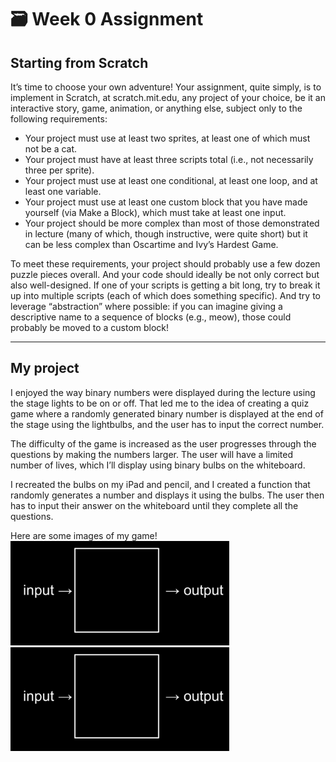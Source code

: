 # 🗃️ Week 0 Assignment

## Starting from Scratch
It’s time to choose your own adventure! Your assignment, quite simply, is to implement in Scratch, at scratch.mit.edu, any project of your choice, be it an interactive story, game, animation, or anything else, subject only to the following requirements:
- Your project must use at least two sprites, at least one of which must not be a cat.
- Your project must have at least three scripts total (i.e., not necessarily three per sprite).
- Your project must use at least one conditional, at least one loop, and at least one variable.
- Your project must use at least one custom block that you have made yourself (via Make a Block), which must take at least one input.
- Your project should be more complex than most of those demonstrated in lecture (many of which, though instructive, were quite short) but it can be less complex than Oscartime and Ivy’s Hardest Game.

To meet these requirements, your project should probably use a few dozen puzzle pieces overall. And your code should ideally be not only correct but also well-designed. If one of your scripts is getting a bit long, try to break it up into multiple scripts (each of which does something specific). And try to leverage “abstraction” where possible: if you can imagine giving a descriptive name to a sequence of blocks (e.g., meow), those could probably be moved to a custom block!

---
## My project
I enjoyed the way binary numbers were displayed during the lecture using the stage lights to be on or off. That led me to the idea of creating a quiz game where a randomly generated binary number is displayed at the end of the stage using the lightbulbs, and the user has to input the correct number.

The difficulty of the game is increased as the user progresses through the questions by making the numbers larger. The user will have a limited number of lives, which I’ll display using binary bulbs on the whiteboard.

I recreated the bulbs on my iPad and pencil, and I created a function that randomly generates a number and displays it using the bulbs. The user then has to input their answer on the whiteboard until they complete all the questions.
 
Here are some images of my game!
<img src="/Week-0-Scratch/Notes/Images/blackBox.jpeg" alt="Scratch Binary game intro" style="width:350px;">
<img src="/Week-0-Scratch/Notes/Images/blackBox.jpeg" alt="Scratch Binary game question" style="width:350px;">









